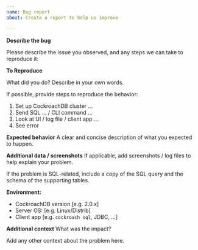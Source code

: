 ```yaml
---
name: Bug report
about: Create a report to help us improve

---
```


**Describe the bug**

Please describe the issue you observed, and any steps we can take to reproduce it:

**To Reproduce**

What did you do? Describe in your own words.

If possible, provide steps to reproduce the behavior:

1. Set up CockroachDB cluster ...
2. Send SQL ... / CLI command ...
3. Look at UI / log file / client app ...
4. See error


**Expected behavior**
A clear and concise description of what you expected to happen.

**Additional data / screenshots**
If applicable, add screenshots / log files to help explain your problem.

If the problem is SQL-related, include a copy of the SQL query and the schema of the supporting tables.

**Environment:**
 - CockroachDB version [e.g. 2.0.x]
 - Server OS: [e.g. Linux/Distrib]
 - Client app [e.g. `cockroach sql`, JDBC, ...]

**Additional context**
What was the impact?

Add any other context about the problem here.
